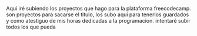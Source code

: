 Aqui iré subiendo los proyectos que hago para la plataforma freecodecamp. son proyectos para sacarse el titulo, los subo aqui para tenerlos guardados y como atestiguo de mis horas dedicadas a la programacion. intentaré subir todos los que pueda
